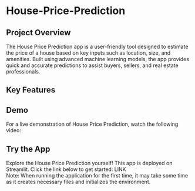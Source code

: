 # House-Price-Prediction

<h2> Project Overview </h2>
The House Price Prediction app is a user-friendly tool designed to estimate the price of a house based on key inputs such as location, size, and amenities. Built using advanced machine learning models, the app provides quick and accurate predictions to assist buyers, sellers, and real estate professionals.

<h2> Key Features </h2>

<h2> Demo </h2>
For a live demonstration of House Price Prediction, watch the following video:

<h2>Try the App</h2>
Explore the House Price Prediction yourself! This app is deployed on Streamlit. Click the link below to get started: LINK

<br/>
Note: When running the application for the first time, it may take some time as it creates necessary files and initializes the environment.

